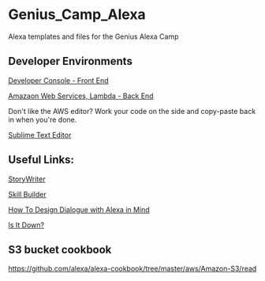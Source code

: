 # Genius_Camp_Alexa
Alexa templates and files for the Genius Alexa Camp

## Developer Environments

[Developer Console - Front End](https://developer.amazon.com/)

[Amazaon Web Services, Lambda - Back End](https://console.aws.amazon.com/console/home?region=us-east-1)

Don't like the AWS editor? Work your code on the side and copy-paste back in when you're done.

[Sublime Text Editor](https://www.sublimetext.com/)

## Useful Links:
[StoryWriter](https://storywriter.amazon.com/dashboard)

[Skill Builder](https://s3.amazonaws.com/knight-sunglasses/index.html#)

[How To Design Dialogue with Alexa in Mind](https://developer.amazon.com/designing-for-voice/)

[Is It Down?](http://downdetector.com/status/amazon-alexa)

## S3 bucket cookbook

https://github.com/alexa/alexa-cookbook/tree/master/aws/Amazon-S3/read
